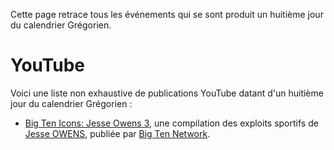 <!-- TITLE: 08 -->
<!-- SUBTITLE: Événement s'étant produit un 8 -->

Cette page retrace tous les événements qui se sont produit un huitième jour du calendrier Grégorien.

# YouTube
Voici une liste non exhaustive de publications YouTube datant d'un huitième jour du calendrier Grégorien :
* [Big Ten Icons: Jesse Owens 3](https://www.youtube.com/watch?v=kMnKZ6PYLqo), une compilation des exploits sportifs de [Jesse OWENS](/personnalite/homme/sportif/athlete/tarama/nord/etats-unis/jesse-owens), publiée par [Big Ten Network](https://www.youtube.com/channel/UC4LeRw7pIZ_kseS4Krn_DQA).
